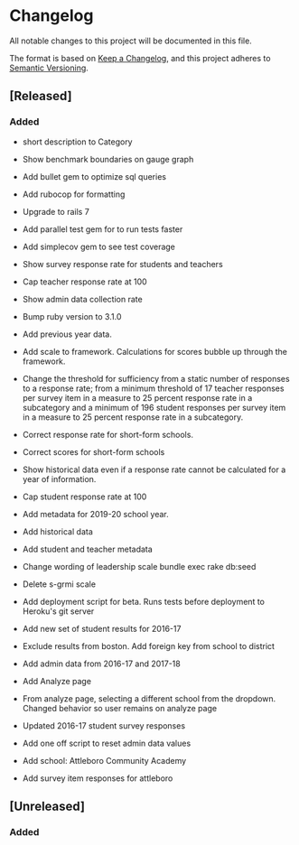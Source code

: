 # Changelog

All notable changes to this project will be documented in this file.

The format is based on [Keep a Changelog](https://keepachangelog.com/en/1.0.0/),
and this project adheres to [Semantic Versioning](https://semver.org/spec/v2.0.0.html).

## [Released]

### Added

- short description to Category
- Show benchmark boundaries on gauge graph
- Add bullet gem to optimize sql queries
- Add rubocop for formatting
- Upgrade to rails 7
- Add parallel test gem for to run tests faster
- Add simplecov gem to see test coverage
- Show survey response rate for students and teachers
- Cap teacher response rate at 100
- Show admin data collection rate
- Bump ruby version to 3.1.0
- Add previous year data.
- Add scale to framework. Calculations for scores bubble up through the framework.
- Change the threshold for sufficiency from a static number of responses to a response rate; from a minimum threshold of 17 teacher responses per survey item in a measure to 25 percent response rate in a subcategory and a minimum of 196 student responses per survey item in a measure to 25 percent response rate in a subcategory.
- Correct response rate for short-form schools.
- Correct scores for short-form schools
- Show historical data even if a response rate cannot be calculated for a year of information.
- Cap student response rate at 100
- Add metadata for 2019-20 school year.
- Add historical data
- Add student and teacher metadata
- Change wording of leadership scale
  bundle exec rake db:seed
- Delete s-grmi scale
- Add deployment script for beta.  Runs tests before deployment to Heroku's git server
- Add new set of student results for 2016-17
- Exclude results from boston. Add foreign key from school to district
- Add admin data from 2016-17 and 2017-18

- Add Analyze page
- From analyze page, selecting a different school from the dropdown.  Changed behavior so user remains on analyze page
- Updated 2016-17 student survey responses
- Add one off script to reset admin data values
- Add school: Attleboro Community Academy
- Add survey item responses for attleboro
## [Unreleased]

### Added
